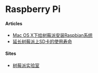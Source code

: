 # Raspberry Pi

#### Articles
* [Mac OS X下给树莓派安装Raspbian系统](http://www.cnblogs.com/pihome/p/4619141.html)
* [延长树莓派上SD卡的使用寿命](http://shumeipai.nxez.com/2014/02/28/extend-the-life-of-raspberries-come-in-sd-card.html)

#### Sites
* [树莓派实验室](http://shumeipai.nxez.com/)
